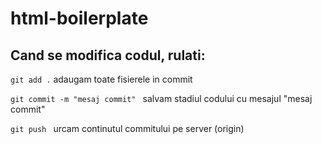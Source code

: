 # html-boilerplate

## Cand se modifica codul, rulati:

`git add .` adaugam toate fisierele in commit

`git commit -m "mesaj commit" ` salvam stadiul codului cu mesajul "mesaj commit"

`git push ` urcam continutul commitului pe server (origin)
